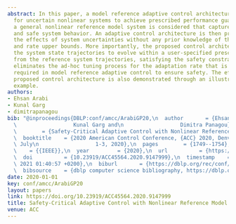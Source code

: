 ```yaml
---
abstract: In this paper, a model reference adaptive control architecture is proposed
  for uncertain nonlinear systems to achieve prescribed performance guarantees. Specifically,
  a general nonlinear reference model system is considered that captures an ideal
  and safe system behavior. An adaptive control architecture is then proposed to suppress
  the effects of system uncertainties without any prior knowledge of their magnitude
  and rate upper bounds. More importantly, the proposed control architecture enforces
  the system state trajectories to evolve within a user-specified prescribed distance
  from the reference system trajectories, satisfying the safety constraints. This
  eliminates the ad-hoc tuning process for the adaptation rate that is conventionally
  required in model reference adaptive control to ensure safety. The efficacy of the
  proposed control architecture is also demonstrated through an illustrative numerical
  example.
authors:
- Ehsan Arabi
- Kunal Garg
- dimitrapanagou
bib: "@inproceedings{DBLP:conf/amcc/ArabiGP20,\n  author       = {Ehsan Arabi and\n\
  \                  Kunal Garg and\n                  Dimitra Panagou},\n  title\
  \        = {Safety-Critical Adaptive Control with Nonlinear Reference Model Systems},\n\
  \  booktitle    = {2020 American Control Conference, {ACC} 2020, Denver, CO, USA,\
  \ July\n                  1-3, 2020},\n  pages        = {1749--1754},\n  publisher\
  \    = {{IEEE}},\n  year         = {2020},\n  url          = {https://doi.org/10.23919/ACC45564.2020.9147999},\n\
  \  doi          = {10.23919/ACC45564.2020.9147999},\n  timestamp    = {Sun, 08 Aug\
  \ 2021 01:40:57 +0200},\n  biburl       = {https://dblp.org/rec/conf/amcc/ArabiGP20.bib},\n\
  \  bibsource    = {dblp computer science bibliography, https://dblp.org}\n}"
date: 2020-01-01
key: conf/amcc/ArabiGP20
layout: papers
link: https://doi.org/10.23919/ACC45564.2020.9147999
title: Safety-Critical Adaptive Control with Nonlinear Reference Model Systems.
venue: ACC
---
```

